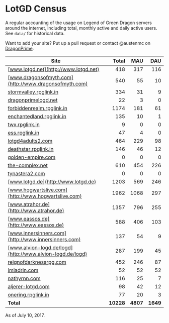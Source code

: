 # LotGD Census
A regular accounting of the usage on Legend of Green Dragon servers around the internet, including total, monthly active and daily active users. See `data/` for historical data.

Want to add your site? Put up a pull request or contact @austenmc on [DragonPrime](http://dragonprime.net).


Site | Total | MAU | DAU
--- | ---:| ---:| ---:
[www.lotgd.net](http://www.lotgd.net)|418|317|116
[www.dragonsofmyth.com](http://www.dragonsofmyth.com)|540|55|10
[stormvalley.rpglink.in](http://stormvalley.rpglink.in)|334|31|9
[dragonprimelogd.net](http://dragonprimelogd.net)|22|3|0
[forbiddenrealm.rpglink.in](http://forbiddenrealm.rpglink.in)|1174|181|61
[enchantedland.rpglink.in](http://enchantedland.rpglink.in)|135|10|1
[twx.rpglink.in](http://twx.rpglink.in)|9|0|0
[ess.rpglink.in](http://ess.rpglink.in)|47|4|0
[lotgd4adults2.com](http://lotgd4adults2.com)|464|229|98
[deathstar.rpglink.in](http://deathstar.rpglink.in)|146|46|12
[golden-empire.com](http://golden-empire.com)|0|0|0
[the-complex.net](http://the-complex.net)|610|454|226
[tynastera2.com](http://tynastera2.com)|0|0|0
[www.lotgd.de](http://www.lotgd.de)|1203|569|246
[www.hogwartslive.com](http://www.hogwartslive.com)|1962|1068|297
[www.atrahor.de](http://www.atrahor.de)|1357|796|255
[www.eassos.de](http://www.eassos.de)|588|406|103
[www.innersinners.com](http://www.innersinners.com)|137|54|9
[www.alvion-logd.de/logd](http://www.alvion-logd.de/logd)|287|199|45
[reignofdarknessrpg.com](http://reignofdarknessrpg.com)|452|246|87
[imladrin.com](http://imladrin.com)|52|52|52
[nathyrnn.com](http://nathyrnn.com)|116|25|7
[aljerer-lotgd.com](http://aljerer-lotgd.com)|98|42|12
[onering.rpglink.in](http://onering.rpglink.in)|77|20|3
**Total**|**10228**|**4807**|**1649**

As of July 10, 2017.
